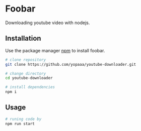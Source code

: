 # Foobar

Downloading youtube video with nodejs.

## Installation

Use the package manager [npm]() to install foobar.

```bash
# clone repository
git clone https://github.com/yopaaa/youtube-downloader.git

# change directory
cd youtube-downloader

# install dependencies
npm i
```

## Usage

```bash
# runing code by 
npm run start
```
